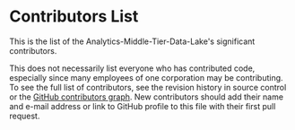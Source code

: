 # Contributors List

This is the list of the Analytics-Middle-Tier-Data-Lake's significant contributors.

This does not necessarily list everyone who has contributed code, especially
since many employees of one corporation may be contributing. To see the full
list of contributors, see the revision history in source control or the [GitHub
contributors
graph](https://github.com/Ed-Fi-Exchange-OSS/API-to-AMT-Data-Lake/graphs/contributors).
New contributors should add their name and e-mail address or link to GitHub
profile to this file with their first pull request.
